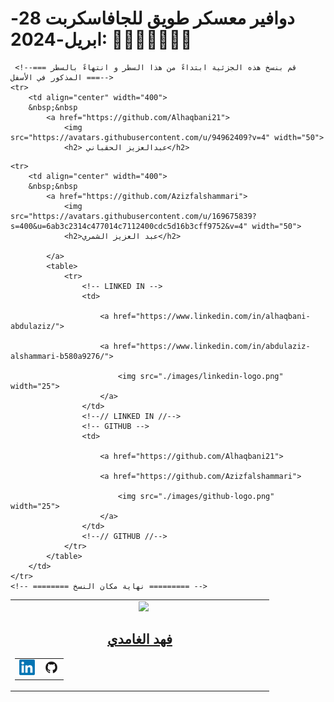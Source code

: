 # دوافير معسكر طويق للجافاسكربت 28-ابريل-2024: 👨‍💻👩‍💻🧑🏻‍💻

<!-- CONTRIBUTER -->
<table  align="center">
    <!--=== قم بنسخ هذه الجزئية ابتداءً من هذا السطر و انتهاءً بالسطر المذكور في الأسفل ===-->
    <tr>
        <td align="center" width="400">
        &nbsp;&nbsp
            <a href="https://github.com/fahadssgg">
                <img src="https://avatars.githubusercontent.com/u/107389887?v=4" width="50">
                <h2> فهد الغامدي</h2>
            </a>       
            <table>
                <tr> 
                    <!-- LINKED IN -->
                    <td>
                        <a href="https://www.linkedin.com/in/fahad-saad-alghamdi/">
                            <img src="./images/linkedin-logo.png" width="25">
                        </a>
                    </td>
                    <!--// LINKED IN //-->
                    <!-- GITHUB -->
                    <td>
                        <a href="https://github.com/fahadssgg">
                            <img src="./images/github-logo.png" width="25">
                        </a>
                    </td>
                    <!--// GITHUB //-->
                </tr>
            </table>            
        </td>
    </tr>
    <!-- ======== نهاية مكان النسخ ========= -->

     <!--=== قم بنسخ هذه الجزئية ابتداءً من هذا السطر و انتهاءً بالسطر المذكور في الأسفل ===-->
    <tr>
        <td align="center" width="400">
        &nbsp;&nbsp
            <a href="https://github.com/Alhaqbani21">
                <img src="https://avatars.githubusercontent.com/u/94962409?v=4" width="50">
                <h2> عبدالعزيز الحقباني</h2>

 <!--=== قم بنسخ هذه الجزئية ابتداءً من هذا السطر و انتهاءً بالسطر المذكور في الأسفل ===-->
    <tr>
        <td align="center" width="400">
        &nbsp;&nbsp
            <a href="https://github.com/Azizfalshammari">
                <img src="https://avatars.githubusercontent.com/u/169675839?s=400&u=6ab3c2314c477014c7112400cdc5d16b3cff9752&v=4" width="50">
                <h2>عبد العزيز الشمري</h2>

            </a>       
            <table>
                <tr> 
                    <!-- LINKED IN -->
                    <td>

                        <a href="https://www.linkedin.com/in/alhaqbani-abdulaziz/">

                        <a href="https://www.linkedin.com/in/abdulaziz-alshammari-b580a9276/">

                            <img src="./images/linkedin-logo.png" width="25">
                        </a>
                    </td>
                    <!--// LINKED IN //-->
                    <!-- GITHUB -->
                    <td>

                        <a href="https://github.com/Alhaqbani21">

                        <a href="https://github.com/Azizfalshammari">

                            <img src="./images/github-logo.png" width="25">
                        </a>
                    </td>
                    <!--// GITHUB //-->
                </tr>
            </table>            
        </td>
    </tr>
    <!-- ======== نهاية مكان النسخ ========= -->

</table>
